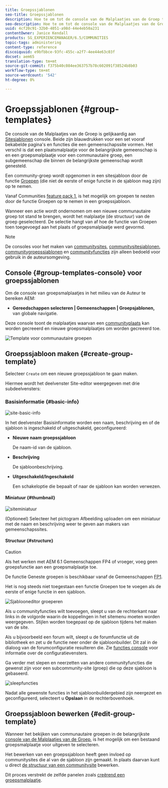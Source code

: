 ```yaml
---
title: Groepssjablonen
seo-title: Groepssjablonen
description: Hoe te om tot de console van de Malplaatjes van de Groep toegang te hebben
seo-description: Hoe te om tot de console van de Malplaatjes van de Groep toegang te hebben
uuid: 4cf20c91-32b0-4051-a98d-44e4eb50a231
contentOwner: Janice Kendall
products: SG_EXPERIENCEMANAGER/6.5/COMMUNITIES
topic-tags: administering
content-type: reference
discoiquuid: e9bfbbce-93fc-455c-a2f7-4ee44e63c03f
docset: aem65
translation-type: tm+mt
source-git-commit: f375b40c084ee363757b78c602091f38524b8b03
workflow-type: tm+mt
source-wordcount: '542'
ht-degree: 0%

---
```



# Groepssjablonen {#group-templates}

De console van de Malplaatjes van de Groep is gelijkaardig aan [Sitesjablonen](/help/communities/sites.md) console. Beide zijn blauwdrukken voor een set vooraf bekabelde pagina&#39;s en functies die een gemeenschapssite vormen. Het verschil is dat een plaatsmalplaatje voor de belangrijkste gemeenschap is en een groepsmalplaatje voor een communautaire groep, een subgemeenschap die binnen de belangrijkste gemeenschap wordt genesteld.

Een community-groep wordt opgenomen in een sitesjabloon door de functie [Groepen](/help/communities/functions.md#groups-function) (die niet de eerste of enige functie in de sjabloon mag zijn) op te nemen.

Vanaf Communities [feature pack 1](/help/communities/deploy-communities.md#latestfeaturepack), is het mogelijk om groepen te nesten door de functie Groepen op te nemen in een groepssjabloon.

Wanneer een actie wordt ondernomen om een nieuwe communautaire groep tot stand te brengen, wordt het malplaatje (de structuur) van de groep geselecteerd. De selectie hangt van af hoe de functie van Groepen toen toegevoegd aan het plaats of groepsmalplaatje werd gevormd.

>[!NOTE]
>
>De consoles voor het maken van [communitysites](/help/communities/sites-console.md), [communitysitesjablonen](/help/communities/sites.md), [communitygroepssjablonen](/help/communities/tools-groups.md) en [communityfuncties](/help/communities/functions.md) zijn alleen bedoeld voor gebruik in de auteursomgeving.

## Console {#group-templates-console} voor groepssjablonen

Om de console van groepsmalplaatjes in het milieu van de Auteur te bereiken AEM:

* **Gereedschappen selecteren | Gemeenschappen | Groepsjablonen,** van globale navigatie.

Deze console toont de malplaatjes waarvan een [communityplaats](/help/communities/sites-console.md) kan worden gecreeerd en nieuwe groepsmalplaatjes om worden gecreeerd toe.

![Template voor communautaire groepen](assets/groups-template.png)

## Groepssjabloon maken {#create-group-template}

Selecteer `Create` om een nieuwe groepssjabloon te gaan maken.

Hiermee wordt het deelvenster Site-editor weergegeven met drie subdeelvensters:

### Basisinformatie {#basic-info}

![site-basic-info](assets/site-basic-info.png)

In het deelvenster Basisinformatie worden een naam, beschrijving en of de sjabloon is ingeschakeld of uitgeschakeld, geconfigureerd:

* **Nieuwe naam groepssjabloon**

   De naam-id van de sjabloon.

* **Beschrijving**

   De sjabloonbeschrijving.

* **Uitgeschakeld/Ingeschakeld**

   Een schakeloptie die bepaalt of naar de sjabloon kan worden verwezen.

#### Miniatuur {#thumbnail}

![siteminiatuur](assets/site-thumbnail.png)

(Optioneel) Selecteer het pictogram Afbeelding uploaden om een miniatuur met de naam en beschrijving weer te geven aan makers van gemeenschapssites.

#### Structuur {#structure}

>[!CAUTION]
>
>Als het werken met AEM 6.1 Gemeenschappen FP4 of vroeger, voeg geen groepsfunctie aan een groepsmalplaatje toe.
>
>De functie Geneste groepen is beschikbaar vanaf de Gemeenschappen [FP1](/help/communities/communities.md#latestfeaturepack).
>
>Het is nog steeds niet toegestaan een functie Groepen toe te voegen als de eerste of enige functie in een sjabloon.

![Sjablooneditor groeperen](assets/template-editor.png)

Als u communityfuncties wilt toevoegen, sleept u van de rechterkant naar links in de volgorde waarin de koppelingen in het sitemenu moeten worden weergegeven. Stijlen worden toegepast op de sjabloon tijdens het maken van de site.

Als u bijvoorbeeld een forum wilt, sleept u de forumfunctie uit de bibliotheek en zet u de functie neer onder de sjabloonbuilder. Dit zal in de dialoog van de forumconfiguratie resulteren die. Zie [functies console](/help/communities/functions.md) voor informatie over de configuratievensters.

Ga verder met slepen en neerzetten van andere communityfuncties die gewenst zijn voor een subcommunity-site (groep) die op deze sjabloon is gebaseerd.

![sleepfuncties](assets/dragfunctions.png)

Nadat alle gewenste functies in het sjabloonbuildergebied zijn neergezet en geconfigureerd, selecteert u **Opslaan** in de rechterbovenhoek.

## Groepssjabloon bewerken {#edit-group-template}

Wanneer het bekijken van communautaire groepen in de belangrijkste [console van de Malplaatjes van de Groep](#group-templates-console), is het mogelijk om een bestaand groepsmalplaatje voor uitgeven te selecteren.

Het bewerken van een groepssjabloon heeft geen invloed op communitysites die al van de sjabloon zijn gemaakt. In plaats daarvan kunt u direct [de structuur van een communitysite](/help/communities/sites-console.md#modify-structure) bewerken.

Dit proces verstrekt de zelfde panelen zoals [creërend een groepsmalplaatje](#create-group-template).
